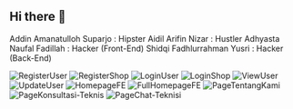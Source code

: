 ## Hi there 👋

Addin Amanatulloh Suparjo  : Hipster 
Aidil Arifin Nizar 	   : Hustler
Adhyasta Naufal Fadillah   : Hacker (Front-End)
Shidqi Fadhlurrahman Yusri : Hacker (Back-End)
<!--

**Here are some ideas to get you started:**

🙋‍♀️ A short introduction - what is your organization all about?
🌈 Contribution guidelines - how can the community get involved?
👩‍💻 Useful resources - where can the community find your docs? Is there anything else the community should know?
🍿 Fun facts - what does your team eat for breakfast?
🧙 Remember, you can do mighty things with the power of [Markdown](https://docs.github.com/github/writing-on-github/getting-started-with-writing-and-formatting-on-github/basic-writing-and-formatting-syntax)
-->

![RegisterUser](https://github.com/Starbug-Hackfest2023/.github/blob/main/profile/RegisterUser.jpeg) 
![RegisterShop](https://github.com/Starbug-Hackfest2023/.github/blob/main/profile/RegisterShop.jpeg)
![LoginUser](https://github.com/Starbug-Hackfest2023/.github/blob/main/profile/LoginUser.jpeg)
![LoginShop](https://github.com/Starbug-Hackfest2023/.github/blob/main/profile/LoginShop.jpeg)
![ViewUser](https://github.com/Starbug-Hackfest2023/.github/blob/main/profile/ViewUser.jpeg)
![UpdateUser](https://github.com/Starbug-Hackfest2023/.github/blob/main/profile/UpdateUser.jpeg)
![HomepageFE](https://github.com/Starbug-Hackfest2023/.github/blob/main/profile/HomepageFE.jpeg)
![FullHomepageFE](https://github.com/Starbug-Hackfest2023/.github/blob/main/profile/FullHomepageFE.jpeg)
![PageTentangKami](https://github.com/Starbug-Hackfest2023/.github/blob/main/profile/PageTentangKami.jpeg)
![PageKonsultasi-Teknis](https://github.com/Starbug-Hackfest2023/.github/blob/main/profile/PageKonsultasi-Teknis.jpeg)
![PageChat-Teknisi](https://github.com/Starbug-Hackfest2023/.github/blob/main/profile/PageChat-Teknisi.jpeg)
